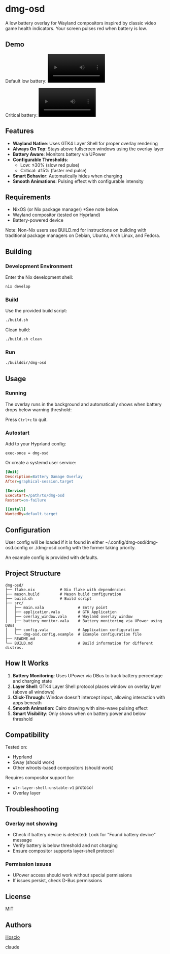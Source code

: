 # dmg-osd

A low battery overlay for Wayland compositors inspired by classic video game health indicators. Your screen pulses red when battery is low.

## Demo

Default low battery:
<video src='https://github.com/user-attachments/assets/c35754d5-26a9-4da4-a929-c6309cae2501' width=180/>

Critical battery:
<video src='https://github.com/user-attachments/assets/34d0117c-fbfc-46d0-acca-96ab1005f483' width=180/>

## Features

- **Wayland Native**: Uses GTK4 Layer Shell for proper overlay rendering
- **Always On Top**: Stays above fullscreen windows using the overlay layer
- **Battery Aware**: Monitors battery via UPower
- **Configurable Thresholds**:
  - Low: ≤30% (slow red pulse)
  - Critical: ≤15% (faster red pulse)
- **Smart Behavior**: Automatically hides when charging
- **Smooth Animations**: Pulsing effect with configurable intensity

## Requirements

- NixOS (or Nix package manager) *See note below
- Wayland compositor (tested on Hyprland)
- Battery-powered device

Note: Non-Nix users see BUILD.md for instructions on building with traditional package managers on Debian, Ubuntu, Arch Linux, and Fedora.

## Building

### Development Environment

Enter the Nix development shell:

```bash
nix develop
```

### Build

Use the provided build script:

```bash
./build.sh
```

Clean build:

```bash
./build.sh clean
```

### Run

```bash
./builddir/dmg-osd
```

## Usage

### Running

The overlay runs in the background and automatically shows when battery drops below warning threshold:

Press `Ctrl+c` to quit.

### Autostart

Add to your Hyprland config:

```
exec-once = dmg-osd
```

Or create a systemd user service:

```ini
[Unit]
Description=Battery Damage Overlay
After=graphical-session.target

[Service]
ExecStart=/path/to/dmg-osd
Restart=on-failure

[Install]
WantedBy=default.target
```

## Configuration

User config will be loaded if it is found in either ~/.config/dmg-osd/dmg-osd.config or ./dmg-osd.config with the former taking priority.

An example config is provided with defaults.

## Project Structure

```
dmg-osd/
├── flake.nix           # Nix flake with dependencies
├── meson.build         # Meson build configuration
├── build.sh            # Build script
├── src/
│   ├── main.vala               # Entry point
│   ├── application.vala        # GTK Application
│   ├── overlay_window.vala     # Wayland overlay window
│   ├── battery_monitor.vala    # Battery monitoring via UPower using DBus
│   ├── config.vala             # Application configuration
│   └── dmg-osd.config.example  # Example configuration file
├── README.md
└── BUILD.md                    # Build information for different distros.
```

## How It Works

1. **Battery Monitoring**: Uses UPower via DBus to track battery percentage and charging state
2. **Layer Shell**: GTK4 Layer Shell protocol places window on overlay layer (above all windows)
3. **Click-Through**: Window doesn't intercept input, allowing interaction with apps beneath
4. **Smooth Animation**: Cairo drawing with sine-wave pulsing effect
5. **Smart Visibility**: Only shows when on battery power and below threshold

## Compatibility

Tested on:
- Hyprland
- Sway (should work)
- Other wlroots-based compositors (should work)

Requires compositor support for:
- `wlr-layer-shell-unstable-v1` protocol
- Overlay layer

## Troubleshooting

### Overlay not showing
- Check if battery device is detected: Look for "Found battery device" message
- Verify battery is below threshold and not charging
- Ensure compositor supports layer-shell protocol

### Permission issues
- UPower access should work without special permissions
- If issues persist, check D-Bus permissions

## License

MIT

## Authors
[ilioscio](https://github.com/ilioscio)

claude
